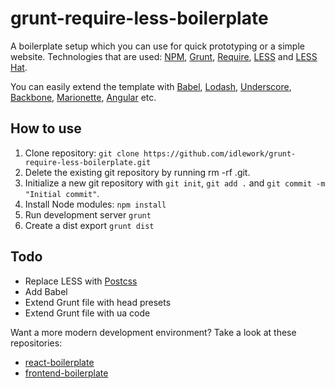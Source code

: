 # grunt-require-less-boilerplate
A boilerplate setup which you can use for quick prototyping or a simple website. Technologies that are used: [NPM](https://www.npmjs.com), [Grunt](https://gruntjs.com/), [Require](https://requirejs.org), [LESS](http://lesscss.org) and [LESS Hat](http://lesshat.madebysource.com).

You can easily extend the template with [Babel](https://babeljs.io), [Lodash](https://lodash.com), [Underscore](http://underscorejs.org), [Backbone](http://backbonejs.org),
[Marionette](http://marionettejs.com), [Angular](https://angularjs.org) etc.

## How to use
1. Clone repository: `git clone https://github.com/idlework/grunt-require-less-boilerplate.git`
2. Delete the existing git repository by running rm -rf .git.
3. Initialize a new git repository with `git init`, `git add .` and `git commit -m "Initial commit"`.
4. Install Node modules: `npm install`
5. Run development server `grunt`
6. Create a dist export `grunt dist`

## Todo
* Replace LESS with [Postcss](https://github.com/postcss/postcss)
* Add Babel
* Extend Grunt file with head presets
* Extend Grunt file with ua code

Want a more modern development environment? Take a look at these repositories:
* [react-boilerplate](https://github.com/mxstbr/react-boilerplate)
* [frontend-boilerplate](https://github.com/tj/frontend-boilerplate)
